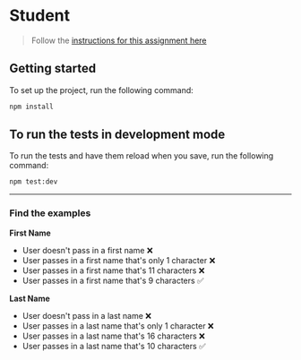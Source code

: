 # Student

> Follow the [instructions for this assignment here](https://www.essentialist.dev/products/the-software-essentialist/categories/2152828849/posts/2167490944)

## Getting started

To set up the project, run the following command:

```bash
npm install
```

## To run the tests in development mode

To run the tests and have them reload when you save, run the following command:

```bash
npm test:dev
```

---
### Find the examples

**First Name**
- User doesn't pass in a first name ❌
- User passes in a first name that's only 1 character ❌
- User passes in a first name that's 11 characters ❌
- User passes in a first name that's 9 characters ✅

**Last Name**
- User doesn't pass in a last name ❌
- User passes in a last name that's only 1 character ❌
- User passes in a last name that's 16 characters ❌
- User passes in a last name that's 10 characters ✅